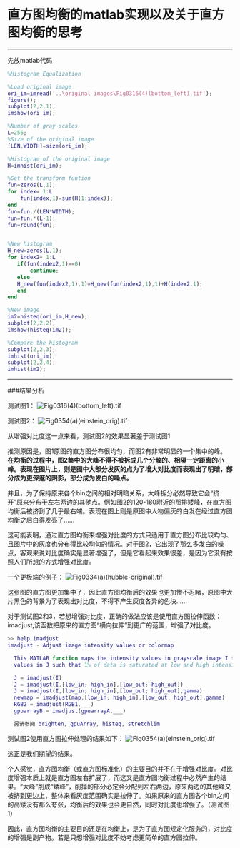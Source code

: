 # 直方图均衡的matlab实现以及关于直方图均衡的思考

---

先放matlab代码

```matlab
%Histogram Equalization

%Load original image
ori_im=imread('..\original images\Fig0316(4)(bottom_left).tif');
figure();
subplot(2,2,1);
imshow(ori_im);

%Number of gray scales
L=256;  
%Size of the original image
[LEN,WIDTH]=size(ori_im);   

%Histogram of the original image
H=imhist(ori_im);   

%Get the transform funtion
fun=zeros(L,1);   
for index= 1:L
    fun(index,1)=sum(H(1:index));
end
fun=fun./(LEN*WIDTH);
fun=fun.*(L-1);
fun=round(fun);


%New histogram
H_new=zeros(L,1);
for index2= 1:L
   if(fun(index2,1)==0)
       continue;
   else
   H_new(fun(index2,1),1)=H_new(fun(index2,1),1)+H(index2,1);
   end
end

%New image
im2=histeq(ori_im,H_new);
subplot(2,2,2);
imshow(histeq(im2));

%Compare the histogram
subplot(2,2,3);
imhist(ori_im);
subplot(2,2,4);
imhist(im2);
```

---

###结果分析

测试图1：
![Fig0316(4)(bottom_left).tif](https://z3.ax1x.com/2021/03/25/6XcHY9.png)

测试图2：
![Fig0354(a)(einstein_orig).tif](https://z3.ax1x.com/2021/03/25/6Xg0pR.png)



  从增强对比度这一点来看，测试图2的效果显著差于测试图1  

  推测原因是，图1原图的直方图分布很均匀，而图2有非常明显的一个集中的峰。**在均衡的过程中，图2集中的大峰不得不被拆成几个分散的、相隔一定距离的小峰。表现在图片上，则是图中大部分发灰的点为了增大对比度而表现出了明暗，部分成为更深邃的阴影，部分成为发白的噪点。**  
    
  并且，为了保持原来各个bin之间的相对明暗关系，大峰拆分必然导致它会“挤开”原来分布于左右两边的其他点。例如图2的120-180附近的那排矮峰，在直方图均衡后被挤到了几乎最右端。表现在图上则是原图中人物偏灰的白发在经过直方图均衡之后白得发亮了……

  这可能表明，通过直方图均衡来增强对比度的方式只适用于直方图分布比较均匀、且图片中的灰度也分布得比较均匀的情况。对于图2，它出现了那么多发白的噪点，客观来说对比度确实是显著增强了，但是它看起来效果很差，是因为它没有按照人们所想的方式增强对比度。  

  一个更极端的例子：
  ![Fig0334(a)(hubble-original).tif](https://z3.ax1x.com/2021/03/26/6jhFBt.png)
    
  这张图的直方图更加集中了，因此直方图均衡后的效果也更加惨不忍睹，原图中大片黑色的背景为了表现出对比度，不得不产生灰度各异的色块……  

  对于测试图2和3，若想增强对比度，正确的做法应该是使用直方图拉伸函数：imadjust,该函数把原来的直方图“横向拉伸”到更广的范围，增强了对比度。
  ```matlab
  >> help imadjust
imadjust - Adjust image intensity values or colormap

    This MATLAB function maps the intensity values in grayscale image I to new
    values in J such that 1% of data is saturated at low and high intensities of I.

    J = imadjust(I)
    J = imadjust(I,[low_in; high_in],[low_out; high_out])
    J = imadjust(I,[low_in; high_in],[low_out; high_out],gamma)
    newmap = imadjust(map,[low_in; high_in],[low_out; high_out],gamma)
    RGB2 = imadjust(RGB1,___)
    gpuarrayB = imadjust(gpuarrayA,___)

    另请参阅 brighten, gpuArray, histeq, stretchlim
  ```

测试图2使用直方图拉伸处理的结果如下：
![Fig0354(a)(einstein_orig).tif](https://z3.ax1x.com/2021/03/26/6j7vqJ.png)

这正是我们期望的结果。  
  
个人感觉，直方图均衡（或直方图标准化）的主要目的并不在于增强对比度。对比度增强本质上就是直方图左右扩展了，而这又是直方图均衡过程中必然产生的结果。“大峰”削成“矮峰”，削掉的部分必定会分配到左右两边，原来两边的其他峰又被挤到更边上，整体来看灰度范围确实是拉伸了。如果原来的直方图各个bin之间的高矮没有那么夸张，均衡后的效果也会更自然，同时对比度也增强了。（测试图1）  

因此，直方图均衡的主要目的还是在均衡上，是为了直方图规定化服务的，对比度的增强是副产物。若是只想增强对比度不妨考虑更简单的直方图拉伸。